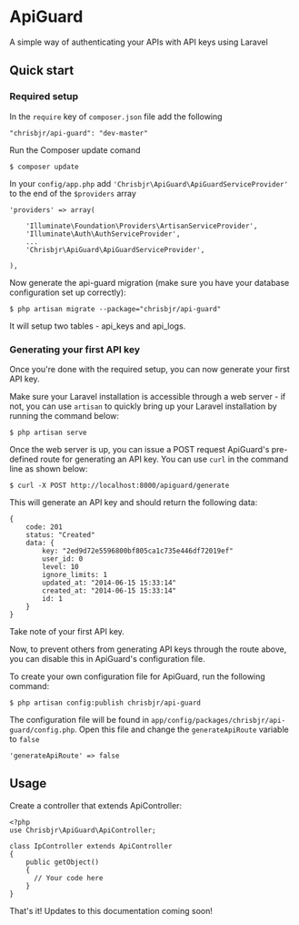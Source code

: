 ApiGuard
========

A simple way of authenticating your APIs with API keys using Laravel

## Quick start

### Required setup

In the `require` key of `composer.json` file add the following

    "chrisbjr/api-guard": "dev-master"

Run the Composer update comand

    $ composer update

In your `config/app.php` add `'Chrisbjr\ApiGuard\ApiGuardServiceProvider'` to the end of the `$providers` array

    'providers' => array(

        'Illuminate\Foundation\Providers\ArtisanServiceProvider',
        'Illuminate\Auth\AuthServiceProvider',
        ...
        'Chrisbjr\ApiGuard\ApiGuardServiceProvider',

    ),

Now generate the api-guard migration (make sure you have your database configuration set up correctly):

    $ php artisan migrate --package="chrisbjr/api-guard"

It will setup two tables - api_keys and api_logs.

### Generating your first API key

Once you're done with the required setup, you can now generate your first API key.

Make sure your Laravel installation is accessible through a web server - if not, you can use `artisan` to quickly bring up your Laravel installation by running the command below:

    $ php artisan serve

Once the web server is up, you can issue a POST request ApiGuard's pre-defined route for generating an API key. You can use `curl` in the command line as shown below:

    $ curl -X POST http://localhost:8000/apiguard/generate

This will generate an API key and should return the following data:

    {
        code: 201
        status: "Created"
        data: {
            key: "2ed9d72e5596800bf805ca1c735e446df72019ef"
            user_id: 0
            level: 10
            ignore_limits: 1
            updated_at: "2014-06-15 15:33:14"
            created_at: "2014-06-15 15:33:14"
            id: 1
        }
    }

Take note of your first API key.

Now, to prevent others from generating API keys through the route above, you can disable this in ApiGuard's configuration file.

To create your own configuration file for ApiGuard, run the following command:

    $ php artisan config:publish chrisbjr/api-guard

The configuration file will be found in `app/config/packages/chrisbjr/api-guard/config.php`. Open this file and change the `generateApiRoute` variable to `false`

    'generateApiRoute' => false

## Usage

Create a controller that extends ApiController:

    <?php
    use Chrisbjr\ApiGuard\ApiController;

    class IpController extends ApiController
    {
        public getObject() 
        {
          // Your code here
        }
    }
    
That's it! Updates to this documentation coming soon!
